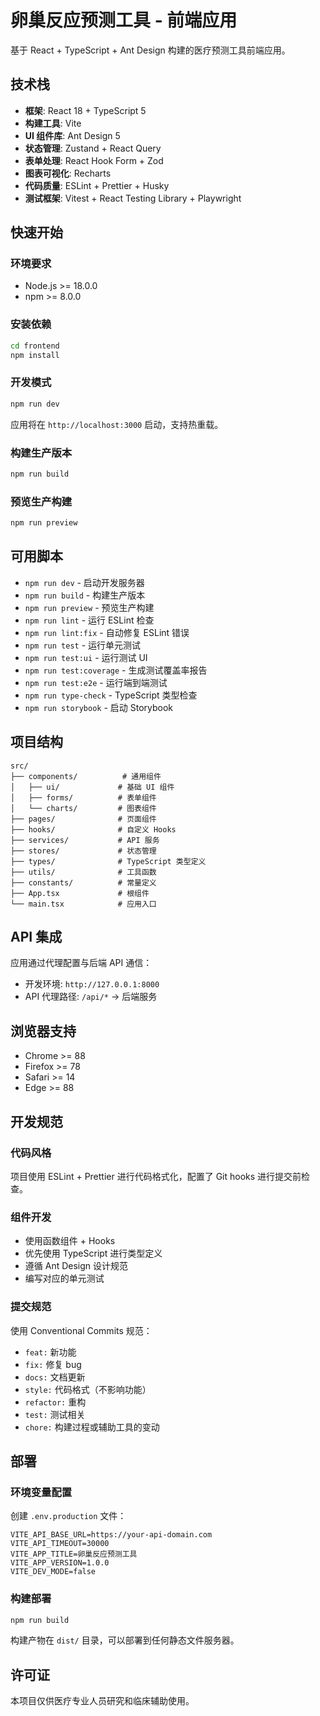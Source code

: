 # 卵巢反应预测工具 - 前端应用

基于 React + TypeScript + Ant Design 构建的医疗预测工具前端应用。

## 技术栈

- **框架**: React 18 + TypeScript 5
- **构建工具**: Vite
- **UI 组件库**: Ant Design 5
- **状态管理**: Zustand + React Query
- **表单处理**: React Hook Form + Zod
- **图表可视化**: Recharts
- **代码质量**: ESLint + Prettier + Husky
- **测试框架**: Vitest + React Testing Library + Playwright

## 快速开始

### 环境要求

- Node.js >= 18.0.0
- npm >= 8.0.0

### 安装依赖

```bash
cd frontend
npm install
```

### 开发模式

```bash
npm run dev
```

应用将在 `http://localhost:3000` 启动，支持热重载。

### 构建生产版本

```bash
npm run build
```

### 预览生产构建

```bash
npm run preview
```

## 可用脚本

- `npm run dev` - 启动开发服务器
- `npm run build` - 构建生产版本
- `npm run preview` - 预览生产构建
- `npm run lint` - 运行 ESLint 检查
- `npm run lint:fix` - 自动修复 ESLint 错误
- `npm run test` - 运行单元测试
- `npm run test:ui` - 运行测试 UI
- `npm run test:coverage` - 生成测试覆盖率报告
- `npm run test:e2e` - 运行端到端测试
- `npm run type-check` - TypeScript 类型检查
- `npm run storybook` - 启动 Storybook

## 项目结构

```
src/
├── components/          # 通用组件
│   ├── ui/             # 基础 UI 组件
│   ├── forms/          # 表单组件
│   └── charts/         # 图表组件
├── pages/              # 页面组件
├── hooks/              # 自定义 Hooks
├── services/           # API 服务
├── stores/             # 状态管理
├── types/              # TypeScript 类型定义
├── utils/              # 工具函数
├── constants/          # 常量定义
├── App.tsx             # 根组件
└── main.tsx            # 应用入口
```

## API 集成

应用通过代理配置与后端 API 通信：

- 开发环境: `http://127.0.0.1:8000`
- API 代理路径: `/api/*` → 后端服务

## 浏览器支持

- Chrome >= 88
- Firefox >= 78
- Safari >= 14
- Edge >= 88

## 开发规范

### 代码风格

项目使用 ESLint + Prettier 进行代码格式化，配置了 Git hooks 进行提交前检查。

### 组件开发

- 使用函数组件 + Hooks
- 优先使用 TypeScript 进行类型定义
- 遵循 Ant Design 设计规范
- 编写对应的单元测试

### 提交规范

使用 Conventional Commits 规范：

- `feat:` 新功能
- `fix:` 修复 bug
- `docs:` 文档更新
- `style:` 代码格式（不影响功能）
- `refactor:` 重构
- `test:` 测试相关
- `chore:` 构建过程或辅助工具的变动

## 部署

### 环境变量配置

创建 `.env.production` 文件：

```env
VITE_API_BASE_URL=https://your-api-domain.com
VITE_API_TIMEOUT=30000
VITE_APP_TITLE=卵巢反应预测工具
VITE_APP_VERSION=1.0.0
VITE_DEV_MODE=false
```

### 构建部署

```bash
npm run build
```

构建产物在 `dist/` 目录，可以部署到任何静态文件服务器。

## 许可证

本项目仅供医疗专业人员研究和临床辅助使用。 